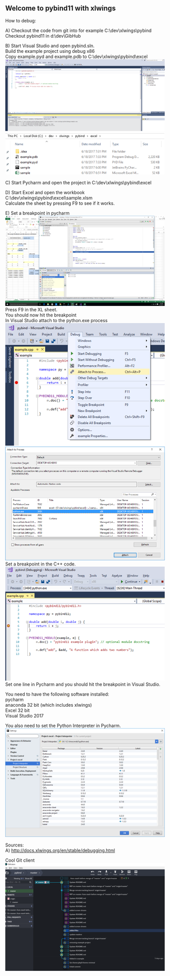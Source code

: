 ## Welcome to pybind11 with xlwings

How to debug:

A) Checkout the code from git into for example C:\dev\xlwings\pybind
   Checkout pybind11 in d:\dev\GibHub

B) Start Visual Studio and open pybind.sln.<br/>
   Build the example project using debug x86<br/>
   Copy example.pyd and example.pdb to C:\dev\xlwings\pybind\excel<br/>
   ![Alt text](/screenshoots/vs2017.png?raw=true "Visual Studio 2007")<br/>
   ![Alt text](/screenshoots/copyfiles.png?raw=true "Copy Files")<br/>

C) Start Pycharm and open the project in C:\dev\xlwings\pybind\excel

D) Start Excel and open the workbook C:\dev\xlwings\pybind\excel\sample.xlsm<br/>
  Calculate the sheet by pressing F9 to see if it works.

E) Set a breakpoint in pycharm<br/>
![Alt text](/screenshoots/firstbreakpoint.png?raw=true "First Breakpoint")<br/>
   Press F9 in the XL sheet.<br/>
   You should now hit the breakpoint<br/>
   In Visual Studio attach to the python.exe process<br/>
 ![Alt text](/screenshoots/attachtoprocess1.png?raw=true "Attach to process 1")<br/>
 ![Alt text](/screenshoots/attachtoprocess2.png?raw=true "Attach to process 2")<br/>
   Set a breakpoint in the C++ code.<br/>
 ![Alt text](/screenshoots/secondbreakpoint.png?raw=true "Second breakpoint")<br/>
   Set one line in Pycharm and you should hit the breakpoint in Visual Studio.

You need to have the following software installed:<br/>
pycharm<br/>
anaconda 32 bit (which includes xlwings)<br/>
Excel 32 bit<br/>
Visual Studio 2017<br/>

You also need to set the Python Interpreter in Pycharm.<br/>
![Alt text](/screenshoots/pythoninterpreter.png?raw=true "Python Interpreter")<br/>

Sources: <br/>
A) http://docs.xlwings.org/en/stable/debugging.html

Cool Git client<br/>
![Alt text](/screenshoots/GitKraken.png?raw=true "GitKraken")<br/>


